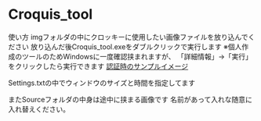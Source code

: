 # Croquis_tool
使い方
imgフォルダの中にクロッキーに使用したい画像ファイルを放り込んでください
放り込んだ後Croquis_tool.exeをダブルクリックで実行します
※個人作成のツールのためWindowsに一度確認挟まれますが、
「詳細情報」→「実行」をクリックしたら実行できます
[認証時のサンプルイメージ](https://www.google.com/search?q=Windows+exe+%E5%AE%9F%E8%A1%8C%E7%A2%BA%E8%AA%8D&sxsrf=APq-WBtWhxyCwMTV3lLLIhjIea1-9n-PsQ:1647607416543&source=lnms&tbm=isch&sa=X&ved=2ahUKEwj39Kr218_2AhVKQPUHHdLKCHwQ_AUoAXoECAEQAw&biw=1140&bih=862&dpr=1#imgrc=n2hgrDvva5WuvM)


Settings.txtの中でウィンドウのサイズと時間を指定してます

またSourceフォルダの中身は途中に挟まる画像です
名前があって入れな随意に入れ替えください。
